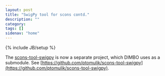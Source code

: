 ```yaml
---
layout: post
title: "SwigPy tool for scons contd."
description: ""
category: 
tags: []
sidenav: "home"
---
```

{% include JB/setup %}

The [scons-tool-swigpy](https://github.com/ptomulik/scons-tool-swigpy) is now a
separate project, which DIMBO uses as a submodule. See
[https://github.com/ptomulik/scons-tool-swigpy](https://github.com/ptomulik/scons-tool-swigpy).

<!-- vim: set syntax=markdown: -->

